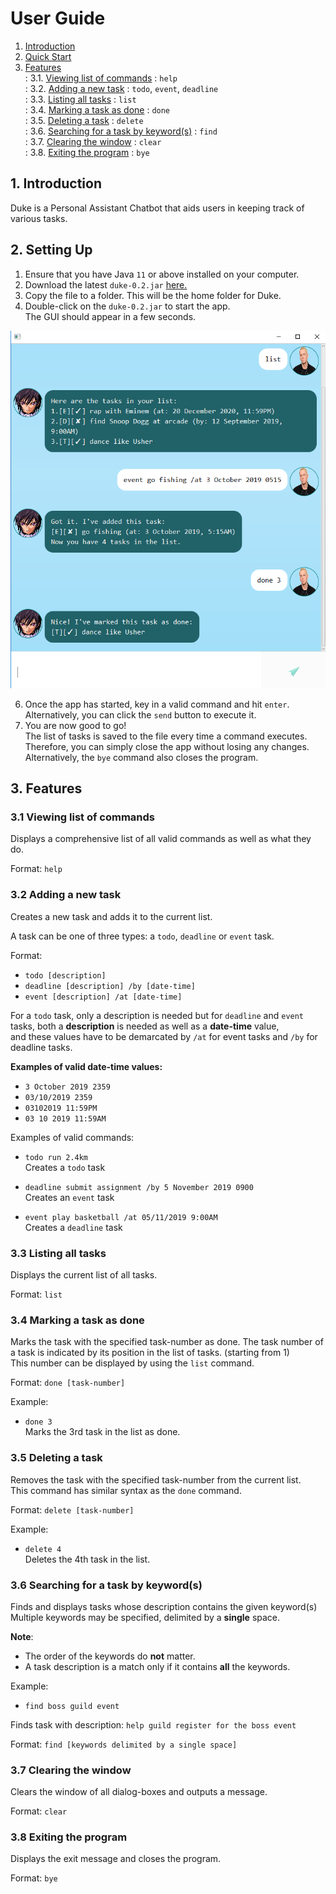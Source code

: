 # User Guide
1. [Introduction](#1-introduction)
2. [Quick Start](#2-quick-start)
3. [Features](#3-features)  
:  3.1. [Viewing list of commands](#31-viewing-list-of-commands) : `help`   
:  3.2. [Adding a new task](#32-adding-a-new-task) : `todo`, `event`, `deadline`  
:  3.3. [Listing all tasks](#33-listing-all-tasks) : `list`  
:  3.4. [Marking a task as done](#34-marking-a-task-as-done) : `done`   
:  3.5. [Deleting a task](#35-deleting-a-task) : `delete`    
:  3.6. [Searching for a task by keyword(s)](#36-searching-a-task-by-keyword) : `find`  
:  3.7. [Clearing the window](#37-clearing-the-window) : `clear`    
:  3.8. [Exiting the program](#37-exiting-the-program) : `bye`
   
## 1. Introduction
Duke is a Personal Assistant Chatbot that aids users in keeping track of various tasks.

## 2. Setting Up
1. Ensure that you have Java `11` or above installed on your computer. 
2. Download the latest `duke-0.2.jar` [here.](https://github.com/bruceskellator/duke/releases/tag/A-Release)
3. Copy the file to a folder. This will be the home folder for Duke.
4. Double-click on the `duke-0.2.jar` to start the app.  
The GUI should appear in a few seconds.

![Screenshot of Duke GUI](https://github.com/bruceskellator/duke/blob/master/docs/Ui.png?raw=true)

6. Once the app has started, key in a valid command and hit `enter`.
Alternatively, you can click the `send` button to execute it.
7. You are now good to go!   
The list of tasks is saved to the file every
time a command executes.   
Therefore, you can simply close the app without losing any changes.  
Alternatively, the `bye` command also closes the program.

## 3. Features

### 3.1 Viewing list of commands
Displays a comprehensive list of all valid commands as well as what they do.

Format: `help`

### 3.2 Adding a new task
Creates a new task and adds it to the current list.

A task can be one of three types: a `todo`, `deadline` or `event` task.

Format: 
* `todo [description]` 
* `deadline [description] /by [date-time]` 
* `event [description] /at [date-time]`

For a `todo` task, only a description is needed but for `deadline` and `event`
tasks, both a **description** is needed as well as a **date-time** value,   
and these values have to be demarcated by ` /at ` for event tasks and ` /by ` for deadline tasks.

**Examples of valid date-time values:**  
* `3 October 2019 2359`
* `03/10/2019 2359`
* `03102019 11:59PM`
* `03 10 2019 11:59AM`

Examples of valid commands: 

* `todo run 2.4km`  
Creates a `todo` task

* `deadline submit assignment /by 5 November 2019 0900`  
Creates an `event` task

* `event play basketball /at 05/11/2019 9:00AM`  
Creates a `deadline` task

### 3.3 Listing all tasks
Displays the current list of all tasks.

Format: `list`

### 3.4 Marking a task as done
Marks the task with the specified task-number as done.
The task number of a task is indicated by its position
in the list of tasks. (starting from 1)  
This number can be displayed by using the `list` command.

Format: `done [task-number]`

Example:
* `done 3`  
Marks the 3rd task in the list as done.

### 3.5 Deleting a task
Removes the task with the specified task-number from the current list.  
This command has similar syntax as the `done` command.

Format: `delete [task-number]`

Example:
* `delete 4`  
Deletes the 4th task in the list.

### 3.6 Searching for a task by keyword(s)
Finds and displays tasks whose description contains the given keyword(s)  
Multiple keywords may be specified, delimited by a **single** space.

**Note**: 
* The order of the keywords do **not** matter.
* A task description is a match only if it contains **all** the keywords.

Example:   
* `find boss guild event`

Finds task with description: `help guild register for the boss event`

Format: `find [keywords delimited by a single space]`

### 3.7 Clearing the window
Clears the window of all dialog-boxes and outputs a message.

Format: `clear`

### 3.8 Exiting the program
Displays the exit message and closes the program.

Format: `bye`

